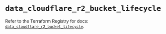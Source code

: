 # `data_cloudflare_r2_bucket_lifecycle`

Refer to the Terraform Registry for docs: [`data_cloudflare_r2_bucket_lifecycle`](https://registry.terraform.io/providers/cloudflare/cloudflare/5.6.0/docs/data-sources/r2_bucket_lifecycle).
